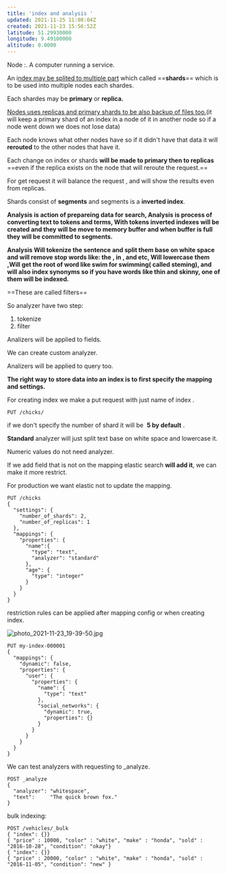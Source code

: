```yaml
---
title: 'index and analysis '
updated: 2021-11-25 11:08:04Z
created: 2021-11-23 15:56:52Z
latitude: 51.29930000
longitude: 9.49100000
altitude: 0.0000
---
```


Node :. A computer running a service.

An i<ins>ndex may be splited to multiple part</ins> which called ==**shards**== which is to be used into multiple nodes each shardes.

Each shardes may be **primary** or **replica.**

<ins>Nodes uses replicas and primary shards to be also backup of files too.</ins>(it will keep a primary shard of an index in a node of it in another node so if a node went down we does not lose data)

Each node knows what other nodes have so if it didn't have that data it will **rerouted** to the other nodes that have it.

Each change on index or shards **will be made to primary then to replicas** ==even if the replica exists on the node that will reroute the request.==

For get request it will balance the request , and will show the results even from replicas.

Shards consist of **segments** and segments is a **inverted index**.

**Analysis is action of prepareing data for search, Analysis is process of converting text to tokens and terms, With tokens inverted indexes will be created and they will be move to memory buffer and when buffer is full they will be committed to segments.**

**Analysis Will tokenize the sentence and split them base on white space and will remove stop words like: the , in , and etc, Will lowercase them ,Will get the root of word like swim for swimming( called steming), and will also index synonyms so if you have words like thin and skinny, one of them will be indexed.**

==These are called filters==

So analyzer have two step:

1.  tokenize
2.  filter

Analizers will be applied to fields.

We can create custom analyzer.

Analizers will be applied to query too.

**The right way to store data into an index is to first specify the mapping and settings.**

For creating index we make a put request with just name of index .

```
PUT /chicks/
```

if we don't specify the number of shard it will be  **5 by default** .

**Standard** analyzer will just split text base on white space and lowercase it.

Numeric values do not need analyzer.

If we add field that is not on the mapping elastic search **will add it**, we can make it more restrict.

For production we want elastic not to update the mapping.

```
PUT /chicks
{
  "settings": {
    "number_of_shards": 2,
    "number_of_replicas": 1
  },
  "mappings": {
    "properties": {
      "name":{
        "type": "text",
        "analyzer": "standard"
      },
      "age": {
        "type": "integer"
      }
    }
  }
}
```

restriction rules can be applied after mapping config or when creating index.

![photo_2021-11-23_19-39-50.jpg](../../../_resources/photo_2021-11-23_19-39-50.jpg)

```
PUT my-index-000001
{
  "mappings": {
    "dynamic": false, 
    "properties": {
      "user": { 
        "properties": {
          "name": {
            "type": "text"
          },
          "social_networks": {
            "dynamic": true, 
            "properties": {}
          }
        }
      }
    }
  }
}
```

We can test analyzers with requesting to _analyze.

```
POST _analyze
{
  "analyzer": "whitespace",
  "text":     "The quick brown fox."
}
```

bulk indexing:

```
POST /vehicles/_bulk
{ "index": {}}
{ "price" : 10000, "color" : "white", "make" : "honda", "sold" : "2016-10-28", "condition": "okay"}
{ "index": {}}
{ "price" : 20000, "color" : "white", "make" : "honda", "sold" : "2016-11-05", "condition": "new" }
```